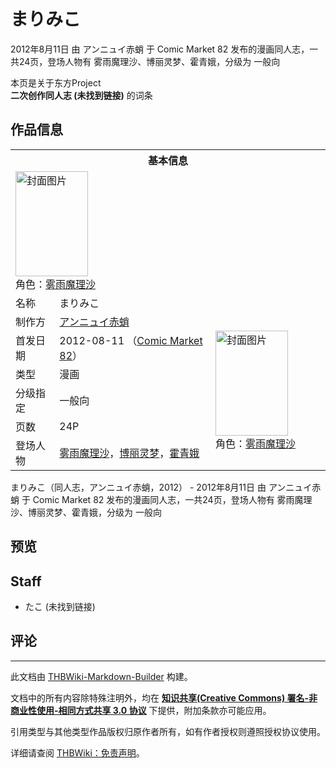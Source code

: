 # まりみこ

<!-- source html: G:\repos\THBWiki-Markdown-Builder\THBWikiMarkdown\Temp\main\e\e6\ns0%3A%E3%81%BE%E3%82%8A%E3%81%BF%E3%81%93.html -->

2012年8月11日 由 アンニュイ赤蛸 于 Comic Market 82 发布的漫画同人志，一共24页，登场人物有 雾雨魔理沙、博丽灵梦、霍青娥，分级为 一般向

本页是关于东方Project  
 **二次创作同人志 (未找到链接)** 的词条

## 作品信息

<table><tbody><tr><th colspan="3">基本信息</th></tr><tr><td class="cover-artwork-mobile" colspan="2"><a href="./文件-まりみこ封面.jpg.md" class="image" title="封面图片"><img alt="封面图片" src="https://upload.thwiki.cc/thumb/a/ab/%E3%81%BE%E3%82%8A%E3%81%BF%E3%81%93%E5%B0%81%E9%9D%A2.jpg/116px-%E3%81%BE%E3%82%8A%E3%81%BF%E3%81%93%E5%B0%81%E9%9D%A2.jpg" decoding="async" loading="lazy" width="116" height="168" srcset="https://upload.thwiki.cc/thumb/a/ab/%E3%81%BE%E3%82%8A%E3%81%BF%E3%81%93%E5%B0%81%E9%9D%A2.jpg/174px-%E3%81%BE%E3%82%8A%E3%81%BF%E3%81%93%E5%B0%81%E9%9D%A2.jpg 1.5x, https://upload.thwiki.cc/thumb/a/ab/%E3%81%BE%E3%82%8A%E3%81%BF%E3%81%93%E5%B0%81%E9%9D%A2.jpg/233px-%E3%81%BE%E3%82%8A%E3%81%BF%E3%81%93%E5%B0%81%E9%9D%A2.jpg 2x" data-file-width="266" data-file-height="384"></a><div class="cover-char">角色：<a href="./雾雨魔理沙.md" title="雾雨魔理沙">雾雨魔理沙</a></div></td>
</tr><tr><td class="label">名称</td><td colspan="2"> まりみこ </td></tr><tr><td class="label">制作方</td><td><a href="./アンニュイ赤蛸.md" title="アンニュイ赤蛸">アンニュイ赤蛸</a></td><td class="cover-artwork" rowspan="6" style="min-width:168px;"><a href="./文件-まりみこ封面.jpg.md" class="image" title="封面图片"><img alt="封面图片" src="https://upload.thwiki.cc/thumb/a/ab/%E3%81%BE%E3%82%8A%E3%81%BF%E3%81%93%E5%B0%81%E9%9D%A2.jpg/116px-%E3%81%BE%E3%82%8A%E3%81%BF%E3%81%93%E5%B0%81%E9%9D%A2.jpg" decoding="async" loading="lazy" width="116" height="168" srcset="https://upload.thwiki.cc/thumb/a/ab/%E3%81%BE%E3%82%8A%E3%81%BF%E3%81%93%E5%B0%81%E9%9D%A2.jpg/174px-%E3%81%BE%E3%82%8A%E3%81%BF%E3%81%93%E5%B0%81%E9%9D%A2.jpg 1.5x, https://upload.thwiki.cc/thumb/a/ab/%E3%81%BE%E3%82%8A%E3%81%BF%E3%81%93%E5%B0%81%E9%9D%A2.jpg/233px-%E3%81%BE%E3%82%8A%E3%81%BF%E3%81%93%E5%B0%81%E9%9D%A2.jpg 2x" data-file-width="266" data-file-height="384"></a><div class="cover-char">角色：<a href="./雾雨魔理沙.md" title="雾雨魔理沙">雾雨魔理沙</a></div></td>
</tr><tr><td class="label">首发日期</td><td>2012-08-11&#160;（<a href="/展会作品列表?e=Comic+Market%2382">Comic Market 82</a>）</td></tr><tr><td class="label">类型</td><td>漫画</td></tr><tr><td class="label">分级指定</td><td>一般向</td></tr><tr><td class="label">页数</td><td>24P</td></tr><tr><td class="label">登场人物</td><td><a href="./雾雨魔理沙.md" title="雾雨魔理沙">雾雨魔理沙</a>，<a href="./博丽灵梦.md" title="博丽灵梦">博丽灵梦</a>，<a href="./霍青娥.md" title="霍青娥">霍青娥</a></td></tr></tbody></table>

まりみこ（同人志，アンニュイ赤蛸，2012） - 2012年8月11日 由 アンニュイ赤蛸 于 Comic Market 82 发布的漫画同人志，一共24页，登场人物有 雾雨魔理沙、博丽灵梦、霍青娥，分级为 一般向

## 预览

## Staff
- たこ (未找到链接)


## 评论




---

此文档由 [THBWiki-Markdown-Builder](https://github.com/Delsin-Yu/THBWiki-Markdown-Builder) 构建。

文档中的所有内容除特殊注明外，均在 [**知识共享(Creative Commons) 署名-非商业性使用-相同方式共享 3.0 协议**](https://creativecommons.org/licenses/by-sa/3.0/deed.zh-hans) 下提供，附加条款亦可能应用。

引用类型与其他类型作品版权归原作者所有，如有作者授权则遵照授权协议使用。

详细请查阅 [THBWiki：免责声明](https://thbwiki.cc/THBWiki:%E5%85%8D%E8%B4%A3%E5%A3%B0%E6%98%8E)。


